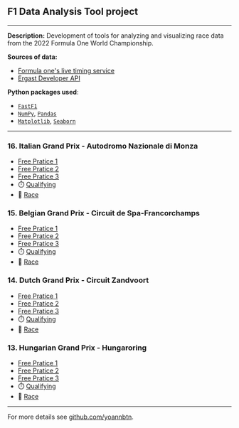 ## F1 Data Analysis Tool project

---

**Description:** Development of tools for analyzing and visualizing race data from the 2022 Formula One World Championship.

**Sources of data:**
  - [Formula one's live timing service](https://www.formula1.com/)
  - [Ergast Developer API](https://ergast.com/mrd/)

**Python packages used**:
  - [`FastF1`](https://github.com/theOehrly/Fast-F1)
  - [`NumPy`](https://numpy.org/), [`Pandas`](https://pandas.pydata.org/)
  - [`Matplotlib`](https://matplotlib.org/), [`Seaborn`](https://seaborn.pydata.org/)

---

### 16. Italian Grand Prix - Autodromo Nazionale di Monza

  - [Free Pratice 1](/page/FP1/2022-09-11_Italian_Grand_Prix)  
  - [Free Pratice 2](/page/FP2/2022-09-11_Italian_Grand_Prix) 
  - [Free Pratice 3](/page/FP3/2022-09-11_Italian_Grand_Prix)
  - :stopwatch: [Qualifying](/page/Qualifying/2022-09-11_Italian_Grand_Prix) 
  - :checkered_flag: [Race ](/page/Race1/2022-09-11_Italian_Grand_Prix)

### 15. Belgian Grand Prix - Circuit de Spa-Francorchamps

  - [Free Pratice 1]()  
  - [Free Pratice 2]() 
  - [Free Pratice 3]()
  - :stopwatch: [Qualifying]() 
  - :checkered_flag: [Race ]()

### 14. Dutch Grand Prix - Circuit Zandvoort

  - [Free Pratice 1]()  
  - [Free Pratice 2]() 
  - [Free Pratice 3]()
  - :stopwatch: [Qualifying]() 
  - :checkered_flag: [Race ]()

### 13. Hungarian Grand Prix - Hungaroring

  - [Free Pratice 1]()  
  - [Free Pratice 2]() 
  - [Free Pratice 3]()
  - :stopwatch: [Qualifying]() 
  - :checkered_flag: [Race ]()


---

For more details see [github.com/yoannbtn](https://github.com/yoannbtn/).
